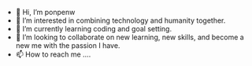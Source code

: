 - 👋 Hi, I’m ponpenw
- 👀 I’m interested in combining technology and humanity together.
- 🌱 I’m currently learning coding and goal setting.
- 💞️ I’m looking to collaborate on new learning, new skills, and become a new me with the passion I have.
- 📫 How to reach me ....

<!---
ponpenw/ponpenw is a ✨ special ✨ repository because its `README.md` (this file) appears on your GitHub profile.
You can click the Preview link to take a look at your changes.
--->
